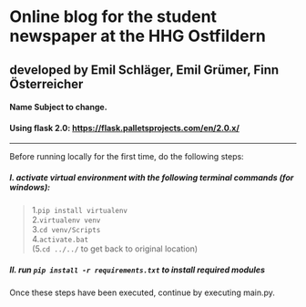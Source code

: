 # Online blog for the student newspaper at the HHG Ostfildern
## developed by Emil Schläger, Emil Grümer, Finn Österreicher
#### Name Subject to change. 
#### Using flask 2.0: https://flask.palletsprojects.com/en/2.0.x/

* * *
Before running locally for the first time, do the following steps: <br>
##### I. activate virtual environment with the following terminal commands (for windows):<br>
>1.`pip install virtualenv`<br>
>2.`virtualenv venv`<br>
>3.`cd venv/Scripts`<br>
>4.`activate.bat`<br>
>(5.`cd ../../` to get back to original location)<br>

##### II. run `pip install -r requirements.txt` to install required modules<br>

Once these steps have been executed, continue by executing main.py.
	
